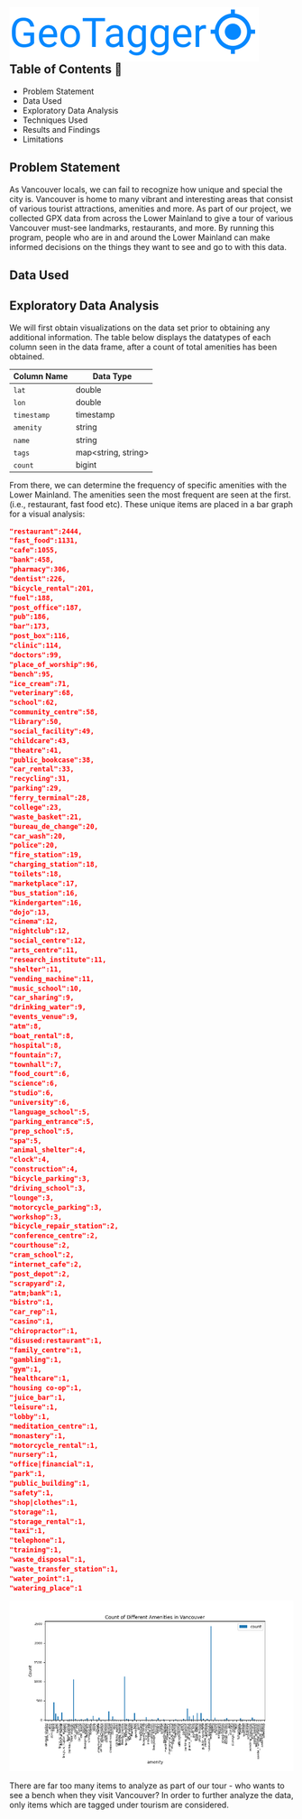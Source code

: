 <img src="assets/image-20211210180125153.png" align="left">  
<br/><br/><br/><br/>

## Table of Contents :triangular_flag_on_post:

- Problem Statement
- Data Used
- Exploratory Data Analysis
- Techniques Used
- Results and Findings
- Limitations

## Problem Statement

As Vancouver locals, we can fail to recognize how unique and special the city is. Vancouver is home to many vibrant and interesting areas that consist of various tourist attractions, amenities and more. As part of our project, we collected GPX data from across the Lower Mainland to give a tour of various Vancouver must-see landmarks, restaurants, and more. By running this program, people who are in and around the Lower Mainland can make informed decisions on the things they want to see and go to with this data.

## Data Used

## Exploratory Data Analysis

We will first obtain visualizations on the data set prior to obtaining any additional information. The table below displays the datatypes of each column seen in the data frame, after a count of total amenities has been obtained.

| Column Name | Data Type           |
| ----------- | ------------------- |
| `lat`       | double              |
| `lon`       | double              |
| `timestamp` | timestamp           |
| `amenity`   | string              |
| `name`      | string              |
| `tags`      | map<string, string> |
| `count`     | bigint              |

From there, we can determine the frequency of specific amenities with the Lower Mainland. The amenities seen the most frequent are seen at the first. (i.e., restaurant, fast food etc). These unique items are placed in a bar graph for a visual analysis:

```json
"restaurant":2444,
"fast_food":1131,
"cafe":1055,
"bank":458,
"pharmacy":306,
"dentist":226,
"bicycle_rental":201,
"fuel":188,
"post_office":187,
"pub":186,
"bar":173,
"post_box":116,
"clinic":114,
"doctors":99,
"place_of_worship":96,
"bench":95,
"ice_cream":71,
"veterinary":68,
"school":62,
"community_centre":58,
"library":50,
"social_facility":49,
"childcare":43,
"theatre":41,
"public_bookcase":38,
"car_rental":33,
"recycling":31,
"parking":29,
"ferry_terminal":28,
"college":23,
"waste_basket":21,
"bureau_de_change":20,
"car_wash":20,
"police":20,
"fire_station":19,
"charging_station":18,
"toilets":18,
"marketplace":17,
"bus_station":16,
"kindergarten":16,
"dojo":13,
"cinema":12,
"nightclub":12,
"social_centre":12,
"arts_centre":11,
"research_institute":11,
"shelter":11,
"vending_machine":11,
"music_school":10,
"car_sharing":9,
"drinking_water":9,
"events_venue":9,
"atm":8,
"boat_rental":8,
"hospital":8,
"fountain":7,
"townhall":7,
"food_court":6,
"science":6,
"studio":6,
"university":6,
"language_school":5,
"parking_entrance":5,
"prep_school":5,
"spa":5,
"animal_shelter":4,
"clock":4,
"construction":4,
"bicycle_parking":3,
"driving_school":3,
"lounge":3,
"motorcycle_parking":3,
"workshop":3,
"bicycle_repair_station":2,
"conference_centre":2,
"courthouse":2,
"cram_school":2,
"internet_cafe":2,
"post_depot":2,
"scrapyard":2,
"atm;bank":1,
"bistro":1,
"car_rep":1,
"casino":1,
"chiropractor":1,
"disused:restaurant":1,
"family_centre":1,
"gambling":1,
"gym":1,
"healthcare":1,
"housing co-op":1,
"juice_bar":1,
"leisure":1,
"lobby":1,
"meditation_centre":1,
"monastery":1,
"motorcycle_rental":1,
"nursery":1,
"office|financial":1,
"park":1,
"public_building":1,
"safety":1,
"shop|clothes":1,
"storage":1,
"storage_rental":1,
"taxi":1,
"telephone":1,
"training":1,
"waste_disposal":1,
"waste_transfer_station":1,
"water_point":1,
"watering_place":1
```

<img src="assets/amenities_bar.png" aligh="left">

There are far too many items to analyze as part of our tour - who wants to see a bench when they visit Vancouver? In order to further analyze the data, only items which are tagged under tourism are considered.

